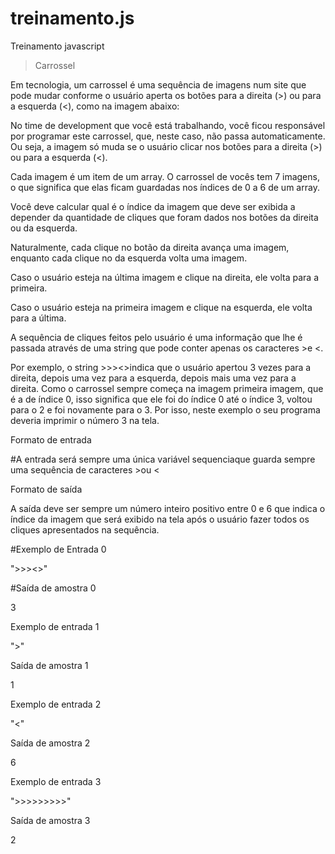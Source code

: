 # treinamento.js
Treinamento javascript

>Carrossel

Em tecnologia, um carrossel é uma sequência de imagens num site que pode mudar conforme o usuário aperta os botões para a direita (>) ou para a esquerda (<), como na imagem abaixo:



No time de development que você está trabalhando, você ficou responsável por programar este carrossel, que, neste caso, não passa automaticamente. Ou seja, a imagem só muda se o usuário clicar nos botões para a direita (>) ou para a esquerda (<).

Cada imagem é um item de um array. O carrossel de vocês tem 7 imagens, o que significa que elas ficam guardadas nos índices de 0 a 6 de um array.

Você deve calcular qual é o índice da imagem que deve ser exibida a depender da quantidade de cliques que foram dados nos botões da direita ou da esquerda.

Naturalmente, cada clique no botão da direita avança uma imagem, enquanto cada clique no da esquerda volta uma imagem.

Caso o usuário esteja na última imagem e clique na direita, ele volta para a primeira.

Caso o usuário esteja na primeira imagem e clique na esquerda, ele volta para a última.

A sequência de cliques feitos pelo usuário é uma informação que lhe é passada através de uma string que pode conter apenas os caracteres >e <.

Por exemplo, o string >>><>indica que o usuário apertou 3 vezes para a direita, depois uma vez para a esquerda, depois mais uma vez para a direita. Como o carrossel sempre começa na imagem primeira imagem, que é a de índice 0, isso significa que ele foi do índice 0 até o índice 3, voltou para o 2 e foi novamente para o 3. Por isso, neste exemplo o seu programa deveria imprimir o número 3 na tela.

Formato de entrada

#A entrada será sempre uma única variável sequenciaque guarda sempre uma sequência de caracteres >ou <

Formato de saída

A saída deve ser sempre um número inteiro positivo entre 0 e 6 que indica o índice da imagem que será exibido na tela após o usuário fazer todos os cliques apresentados na sequência.

#Exemplo de Entrada 0

">>><>"

#Saída de amostra 0

3

Exemplo de entrada 1

">"

Saída de amostra 1

1

Exemplo de entrada 2

"<"

Saída de amostra 2

6

Exemplo de entrada 3

">>>>>>>>>"

Saída de amostra 3

2